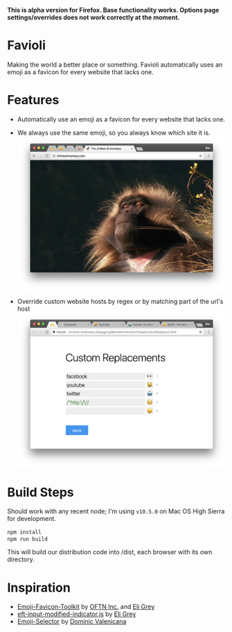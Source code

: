 **This is alpha version for Firefox. Base functionality works. Options page settings/overrides does not work correctly at the moment.**

Favioli
=======
Making the world a better place or something. Favioli automatically uses an emoji as a favicon for every website that lacks one.

Features
========
- Automatically use an emoji as a favicon for every website that lacks one.
- We always use the same emoji, so you always know which site it is.
![Using Favioli](./resources/screenshots/default.png)

- Override custom website hosts by regex or by matching part of the url's host
![Using Overrides](./resources/screenshots/overrides.png)

Build Steps
=========
Should work with any recent node; I'm using `v10.5.0` on Mac OS High Sierra for development.

```
npm install
npm run build
```
This will build our distribution code into /dist, each browser with its own directory.

Inspiration
==========
- [Emoji-Favicon-Toolkit](https://github.com/eligrey/emoji-favicon-toolkit) by [OFTN Inc.](https://oftn.org) and [Eli Grey](https://eligrey.com)
- [eft-input-modified-indicator.js](https://gist.github.com/eligrey/4df9453c3bc20acd38728ccba7bb7160) by [Eli Grey](https://eligrey.com)
- [Emoji-Selector](https://github.com/Kiricon/emoji-selector) by [Dominic Valenicana](https://dominic.codes/)
